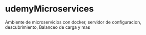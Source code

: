 # udemyMicroservices
Ambiente de microservicios con docker, servidor de configuracion, descubrimiento, Balanceo de carga y mas
